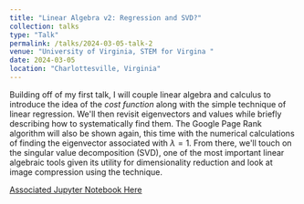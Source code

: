 ```yaml
---
title: "Linear Algebra v2: Regression and SVD?"
collection: talks
type: "Talk"
permalink: /talks/2024-03-05-talk-2
venue: "University of Virginia, STEM for Virgina "
date: 2024-03-05
location: "Charlottesville, Virginia"
---
```


Building off of my first talk, I will couple linear algebra and calculus to introduce the idea of the *cost function* along with the simple technique of linear regression. We'll then revisit eigenvectors and values while briefly describing how to systematically find them. The Google Page Rank algorithm will also be shown again, this time with the numerical calculations of finding the eigenvector associated with $\lambda = 1$. From there, we'll touch on the singular value decomposition (SVD), one of the most important linear algebraic tools given its utility for dimensionality reduction and look at image compression using the technique. 

[Associated Jupyter Notebook Here](http://mohan-s1.github.io/_talks/linalg_talk)

